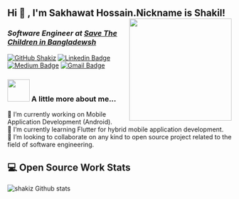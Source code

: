 <h2> Hi 👋 , I'm Sakhawat Hossain.Nickname is Shakil!
<img align='right' src="https://media.giphy.com/media/ieyl9zmCjO4b4t6qoY/giphy.gif" width="230">
<h3><p><em>Software Engineer at <a href="https://bangladesh.savethechildren.net/">Save The Children in Bangladewsh</em></p></h3>

[![GitHub Shakiz](https://img.shields.io/github/followers/shakiz?label=follow&style=social)](https://github.com/shakiz)
[![Linkedin Badge](https://img.shields.io/badge/sakhawat-hossain-blue?style=flat-square&logo=Linkedin&logoColor=white)](https://www.linkedin.com/in/sakhawat-hossain-762688127/) 
[![Medium Badge](https://img.shields.io/badge/-@shakil335-03a57a?style=flat-square&labelColor=000000&logo=Medium&link=https://medium.com/@shakil335)](https://medium.com/@shakil335)
[![Gmail Badge](https://img.shields.io/badge/sakhawat35-1335@diu.edu.bd-c14438?style=flat-square&logo=Gmail&logoColor=white&link=mailto:sakhawat35-1335@diu.edu.bd)](mailto:shakil.py@gmail.com)

### <img src="https://media.giphy.com/media/VgCDAzcKvsR6OM0uWg/giphy.gif" width="50"> A little more about me...  

🔭 I’m currently working on Mobile Application Development (Android). <br />
🌱 I’m currently learning Flutter for hybrid mobile application development. <br />
👯 I’m looking to collaborate on any kind to open source project related to the field of software engineering. <br />


## 💻 Open Source Work Stats


![shakiz Github stats](https://github-readme-stats.vercel.app/api?username=shakiz&show_icons=true)



